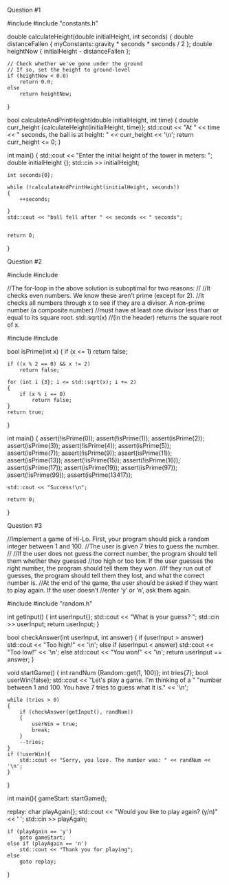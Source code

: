 Question #1

#include <iostream>
#include "constants.h"

double calculateHeight(double initialHeight, int seconds)
{
    double distanceFallen { myConstants::gravity * seconds * seconds / 2 };
    double heightNow { initialHeight - distanceFallen };

    // Check whether we've gone under the ground
    // If so, set the height to ground-level
    if (heightNow < 0.0)
        return 0.0;
    else
        return heightNow;
}

bool calculateAndPrintHeight(double initialHeight, int time)
{
    double curr_height {calculateHeight(initialHeight, time)};
    std::cout << "At " << time << " seconds, the ball is at height: " << curr_height << '\n';
    return curr_height <= 0;
}

int main()
{
    std::cout << "Enter the initial height of the tower in meters: ";
    double initialHeight {};
    std::cin >> initialHeight;

    int seconds{0};

    while (!calculateAndPrintHeight(initialHeight, seconds))
    {
        ++seconds;

    }
    std::cout << "ball fell after " << seconds << " seconds";


    return 0;
}

Question #2

#include <iostream>
#include <cmath>


//The for-loop in the above solution is suboptimal for two reasons:
//
//It checks even numbers. We know these aren’t prime (except for 2).
//It checks all numbers through x to see if they are a divisor. A non-prime number (a composite number)
//must have at least one divisor less than or equal to its square root. std::sqrt(x)
//(in the <cmath> header) returns the square root of x.


#include <cassert>
#include <iostream>

bool isPrime(int x)
{
    if (x <= 1)
        return false;

    if ((x % 2 == 0) && x != 2)
        return false;

    for (int i {3}; i <= std::sqrt(x); i += 2)
    {
        if (x % i == 0)
            return false;
    }
    return true;
}

int main()
{
    assert(!isPrime(0));
    assert(!isPrime(1));
    assert(isPrime(2));
    assert(isPrime(3));
    assert(!isPrime(4));
    assert(isPrime(5));
    assert(isPrime(7));
    assert(!isPrime(9));
    assert(isPrime(11));
    assert(isPrime(13));
    assert(!isPrime(15));
    assert(!isPrime(16));
    assert(isPrime(17));
    assert(isPrime(19));
    assert(isPrime(97));
    assert(!isPrime(99));
    assert(isPrime(13417));

    std::cout << "Success!\n";

    return 0;
}

Question #3

//Implement a game of Hi-Lo. First, your program should pick a random integer between 1 and 100.
//The user is given 7 tries to guess the number.
//
//If the user does not guess the correct number, the program should tell them whether they guessed
//too high or too low. If the user guesses the right number, the program should tell them they won.
//If they run out of guesses, the program should tell them they lost, and what the correct number is.
//At the end of the game, the user should be asked if they want to play again. If the user doesn’t
//enter ‘y’ or ‘n’, ask them again.

#include <iostream>
#include "random.h"


int getInput()
{
    int userInput{};
    std::cout << "What is your guess? ";
    std::cin >> userInput;
    return userInput;
}

bool checkAnswer(int userInput, int answer)
{
    if (userInput > answer)
        std::cout << "Too high!" << '\n';
    else if (userInput < answer)
        std::cout << "Too low!" << '\n';
    else
        std::cout << "You won!" << '\n';
    return userInput == answer;
}

void startGame()
{
    int randNum {Random::get(1, 100)};
    int tries{7};
    bool userWin{false};
    std::cout << "Let's play a game. I'm thinking of a "
                 "number between 1 and 100. You have 7 tries to guess what it is." << '\n';

    while (tries > 0)
    {
        if (checkAnswer(getInput(), randNum))
        {
            userWin = true;
            break;
        }
        --tries;
    }
    if (!userWin){
        std::cout << "Sorry, you lose. The number was: " << randNum << '\n';
    }
}

int main(){
gameStart:
    startGame();

replay:
    char playAgain{};
    std::cout << "Would you like to play again? (y/n)" << ' ';
    std::cin >> playAgain;

    if (playAgain == 'y')
        goto gameStart;
    else if (playAgain == 'n')
        std::cout << "Thank you for playing";
    else
        goto replay;

}
